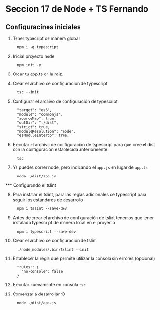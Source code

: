 # Seccion 17 de Node + TS Fernando

## Configuracines iniciales

1. Tener typecript de manera global.

   ```
     npm i -g typescript
   ```

2. Inicial proyecto node

   ```
     npm init -y
   ```

3. Crear tu app.ts en la raiz.

4. Crear el archivo de configuracion de typescript

   ```
     tsc --init
   ```

5. Configurar el archivo de configuración de typescript

   ```
     "target": "es6",
     "module": "commonjs",
     "sourceMap": true,
     "outDir": "./dist",
     "strict": true,
     "moduleResolution": "node",
     "esModuleInterop": true,
   ```

6. Ejecutar el archivo de configuración de typescript para que cree el dist con la configuración establecida anteriormente.

   ```
     tsc
   ```

7. Ya puedes correr node, pero indicando el `app.js` en lugar de `app.ts`

   ```
     node ./dist/app.js
   ```

\*\*\* Configurando el tslint

8. Para instalar el tslint, para las reglas adicionales de typescript para seguir los estandares de desarrollo

   ```
     npm i tslint --save-dev
   ```

9. Antes de crear el archivo de configuración de tslint tenemos que tener instalado typescript de manera local en el proyecto

   ```
     npm i typescript --save-dev
   ```

10. Crear el archivo de configuración de tslint

    ```
      ./node_modules/.bin/tslint --init
    ```

11. Establecer la regla que permite utilizar la consola sin errores (opcional)

    ```
      "rules": {
        "no-console": false
      }
    ```

12. Ejecutar nuevamente en consola `tsc`

13. Comenzar a desarrollar :D

    ```
      node ./dist/app.js
    ```
